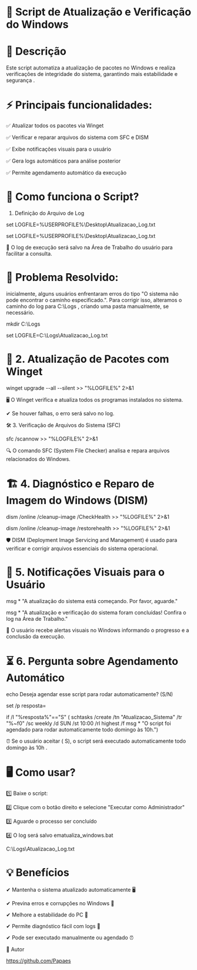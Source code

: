 # 🚀 Script de Atualização e Verificação do Windows

# 📌 Descrição

Este script automatiza a atualização de pacotes no Windows e realiza verificações de integridade do sistema, garantindo mais estabilidade e segurança .

# ⚡ Principais funcionalidades:

✅ Atualizar todos os pacotes via Winget

✅ Verificar e reparar arquivos do sistema com SFC e DISM

✅ Exibe notificações visuais para o usuário

✅ Gera logs automáticos para análise posterior

✅ Permite agendamento automático da execução


# 🔧 Como funciona o Script?

1. Definição do Arquivo de Log

set LOGFILE=%USERPROFILE%\Desktop\Atualizacao_Log.txt

set LOGFILE=%USERPROFILE%\Desktop\Atualizacao_Log.txt

📌 O log de execução será salvo na Área de Trabalho do usuário para facilitar a consulta.

# 🚨 Problema Resolvido:

inicialmente, alguns usuários enfrentaram erros do tipo "O sistema não pode encontrar o caminho especificado.".
Para corrigir isso, alteramos o caminho do log para C:\Logs , criando uma pasta manualmente, se necessário.

mkdir C:\Logs

set LOGFILE=C:\Logs\Atualizacao_Log.txt

# 🔄 2. Atualização de Pacotes com Winget

winget upgrade --all --silent >> "%LOGFILE%" 2>&1

🖥️ O Winget verifica e atualiza todos os programas instalados no sistema.

✔ Se houver falhas, o erro será salvo no log.

🛠 3. Verificação de Arquivos do Sistema (SFC)

sfc /scannow >> "%LOGFILE%" 2>&1

🔍 O comando SFC (System File Checker) analisa e repara arquivos relacionados do Windows.

# 🏗 4. Diagnóstico e Reparo de Imagem do Windows (DISM)

dism /online /cleanup-image /CheckHealth >> "%LOGFILE%" 2>&1

dism /online /cleanup-image /restorehealth >> "%LOGFILE%" 2>&1

🛡 DISM (Deployment Image Servicing and Management) é usado para verificar e corrigir arquivos essenciais do sistema operacional.

# 🔔 5. Notificações Visuais para o Usuário

msg * "A atualização do sistema está começando. Por favor, aguarde."

msg * "A atualização e verificação do sistema foram concluídas! Confira o log na Área de Trabalho."

📢 O usuário recebe alertas visuais no Windows informando o progresso e a conclusão da execução.

# ⏳ 6. Pergunta sobre Agendamento Automático

echo Deseja agendar esse script para rodar automaticamente? (S/N)

set /p resposta=

if /I "%resposta%"=="S" ( schtasks /create /tn "Atualizacao_Sistema" /tr "%~f0" /sc weekly /d SUN /st 10:00 /rl highest /f msg * "O script foi agendado para rodar automaticamente todo domingo às 10h.")

⏰ Se o usuário aceitar ( S), o script será executado automaticamente todo domingo às 10h .

# 🖥 Como usar?

1️⃣ Baixe o script: 

2️⃣ Clique com o botão direito e selecione "Executar como Administrador" 

3️⃣ Aguarde o processo ser concluído 

4️⃣ O log será salvo ematualiza_windows.bat

C:\Logs\Atualizacao_Log.txt

# 💡 Benefícios

✔ Mantenha o sistema atualizado automaticamente 🖥

✔ Previna erros e corrupções no Windows 🔧

✔ Melhore a estabilidade do PC 🚀

✔ Permite diagnóstico fácil com logs 📄

✔ Pode ser executado manualmente ou agendado ⏰



👤 Autor

https://github.com/Papaes

